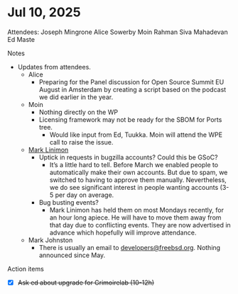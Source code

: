 # Jul 10, 2025

Attendees:  Joseph Mingrone Alice Sowerby Moin Rahman  Siva Mahadevan Ed Maste

Notes

* Updates from attendees.  
  * Alice  
    * Preparing for the Panel discussion for Open Source Summit EU August in Amsterdam by creating a script based on the podcast we did earlier in the year.   
  * Moin  
    * Nothing directly on the WP  
    * Licensing framework may not be ready for the SBOM for Ports tree.   
      * Would like input from Ed, Tuukka. Moin will attend the WPE call to raise the issue.   
  * [Mark Linimon](mailto:linimon@freebsd.org)  
    * Uptick in requests in bugzilla accounts? Could this be GSoC?  
      * It’s a little hard to tell.  Before March we enabled people to automatically make their own accounts.  But due to spam, we switched to having to approve them manually.  Nevertheless, we do see significant interest in people wanting accounts (3-5 per day on average.  
    * Bug busting events?  
      * Mark Linimon has held them on most Mondays recently, for an hour long apiece.  He will have to move them away from that day due to conflicting events.  They are now advertised in advance which hopefully will improve attendance.  
  * Mark Johnston  
    * There is usually an email to [developers@freebsd.org](mailto:developers@freebsd.org). Nothing announced since May.

Action items

- [x] ~~Ask ed about upgrade for Grimoirelab (10-12h)~~
